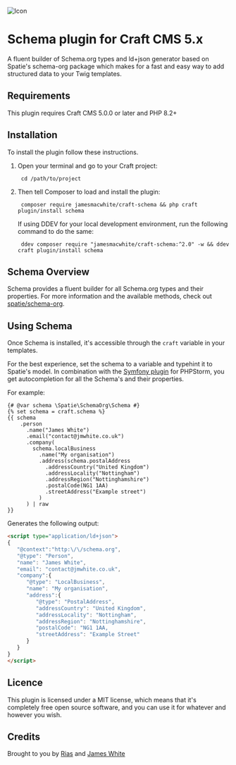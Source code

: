 ![Icon](./src/icon.svg)

# Schema plugin for Craft CMS 5.x

A fluent builder of Schema.org types and ld+json generator based on Spatie's schema-org package which makes for a fast and easy way to add structured data to your Twig templates.

## Requirements

This plugin requires Craft CMS 5.0.0 or later and PHP 8.2+

## Installation

To install the plugin follow these instructions.

1. Open your terminal and go to your Craft project:

        cd /path/to/project

2. Then tell Composer to load and install the plugin:

        composer require jamesmacwhite/craft-schema && php craft plugin/install schema

   If using DDEV for your local development environment, run the following command to do the same:

        ddev composer require "jamesmacwhite/craft-schema:^2.0" -w && ddev craft plugin/install schema

## Schema Overview

Schema provides a fluent builder for all Schema.org types and their properties. For more information and the available methods, check out [spatie/schema-org](https://github.com/spatie/schema-org).  

## Using Schema

Once Schema is installed, it's accessible through the `craft` variable in your templates. 

For the best experience, set the schema to a variable and typehint it to Spatie's model. In combination with the [Symfony plugin](https://plugins.jetbrains.com/plugin/7219-symfony-plugin) for PHPStorm, you get autocompletion for all the Schema's and their properties.

For example:
```twig
{# @var schema \Spatie\SchemaOrg\Schema #}
{% set schema = craft.schema %}
{{ schema
    .person
      .name("James White")
      .email("contact@jmwhite.co.uk")
      .company(
        schema.localBusiness
          .name("My organisation")
          .address(schema.postalAddress
            .addressCountry("United Kingdom")
            .addressLocality("Nottingham")
            .addressRegion("Nottinghamshire")
            .postalCode(NG1 1AA)
            .streetAddress("Example street")
          )
      ) | raw
}}
```

Generates the following output:

```html
<script type="application/ld+json">
{  
   "@context":"http:\/\/schema.org",
   "@type": "Person",
   "name": "James White",
   "email": "contact@jmwhite.co.uk",
   "company":{  
      "@type": "LocalBusiness",
      "name": "My organisation",
      "address":{  
         "@type": "PostalAddress",
         "addressCountry": "United Kingdom",
         "addressLocality": "Nottingham",
         "addressRegion": "Nottinghamshire",
         "postalCode": "NG1 1AA,
         "streetAddress": "Example Street"
      }
   }
}
</script>
```

## Licence

This plugin is licensed under a MIT license, which means that it's completely free open source software, and you can use it for whatever and however you wish.

## Credits

Brought to you by [Rias](https://rias.be) and [James White](https://www.jmwhite.co.uk)
